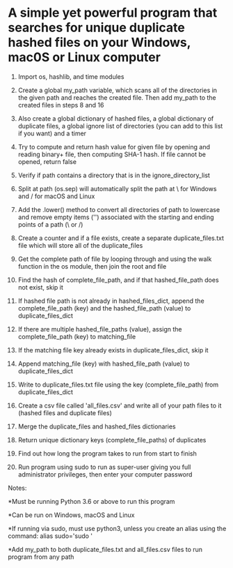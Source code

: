 # A simple yet powerful program that searches for unique duplicate hashed files on your Windows, mac0S or Linux computer

1. Import os, hashlib, and time modules

2. Create a global my_path variable, which scans all of the directories in the given path and reaches the created file. Then add my_path to the created files in steps 8 and 16

3. Also create a global dictionary of hashed files, a global dictionary of duplicate files, a global ignore list of directories (you can add to this list if you want) and a timer

4. Try to compute and return hash value for given file by opening and reading binary+ file, then computing SHA-1 hash. If file cannot be opened, return false

5. Verify if path contains a directory that is in the ignore_directory_list

6. Split at path (os.sep) will automatically split the path at \ for Windows and / for macOS and Linux

7. Add the .lower() method to convert all directories of path to lowercase and remove empty items ('') associated with the starting and ending points of a path (\ or /)

8. Create a counter and if a file exists, create a separate duplicate_files.txt file which will store all of the duplicate_files

9. Get the complete path of file by looping through and using the walk function in the os module, then join the root and file

10. Find the hash of complete_file_path, and if that hashed_file_path does not exist, skip it

11. If hashed file path is not already in hashed_files_dict, append the complete_file_path (key) and the hashed_file_path (value) to duplicate_files_dict

12. If there are multiple hashed_file_paths (value), assign the complete_file_path (key) to matching_file

13. If the matching file key already exists in duplicate_files_dict, skip it

14. Append matching_file (key) with hashed_file_path (value) to duplicate_files_dict

15. Write to duplicate_files.txt file using the key (complete_file_path) from duplicate_files_dict

16. Create a csv file called 'all_files.csv' and write all of your path files to it (hashed files and duplicate files)

17. Merge the duplicate_files and hashed_files dictionaries

18. Return unique dictionary keys (complete_file_paths) of duplicates

19. Find out how long the program takes to run from start to finish

20. Run program using sudo to run as super-user giving you full administrator privileges, then enter your computer password

Notes:

*Must be running Python 3.6 or above to run this program

*Can be run on Windows, macOS and Linux

*If running via sudo, must use python3, unless you create an alias using the command: alias sudo='sudo '

*Add my_path to both duplicate_files.txt and all_files.csv files to run program from any path

